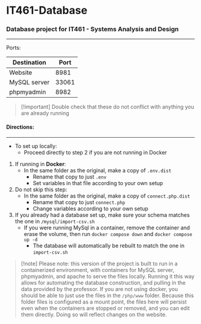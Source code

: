 
# IT461-Database

### Database project for IT461 - Systems Analysis and Design
---

Ports:

| Destination  | Port  |
| ------------ | ----- |
| Website      | 8981  |
| MySQL server | 33061 |
| phpmyadmin   | 8982  |

>[!important] Double check that these do not conflict with anything you are already running

#### Directions:
---

- To set up locally:
	- Proceed directly to step 2 if you are not running in Docker
1. If running in **Docker**:
	- In the same folder as the original, make a copy of `.env.dist`
		- Rename that copy to just `.env`
		- Set variables in that file according to your own setup
2. Do not skip this step:
	- In the same folder as the original, make a copy of `connect.php.dist`
		- Rename that copy to just `connect.php`
		- Change variables according to your own setup
3. If you already had a database set up, make sure your schema matches the one in `/mysql/import-csv.sh`
	- If you were running MySql in a container, remove the container and erase the volume, then run `docker compose down` and `docker compose up -d`
		- The database will automatically be rebuilt to match the one in `import-csv.sh`

>[!note] Please note: this version of the project is built to run in a containerized environment, with containers for MySQL server, phpmyadmin, and apache to serve the files locally. Running it this way allows for automating the database construction, and pulling in the data provided by the professor. If you are not using docker, you should be able to just use the files in the `/php/www` folder.  Because this folder files is configured as a mount point, the files here will persist even when the containers are stopped or removed, and you can edit them directly. Doing so will reflect changes on the website.


